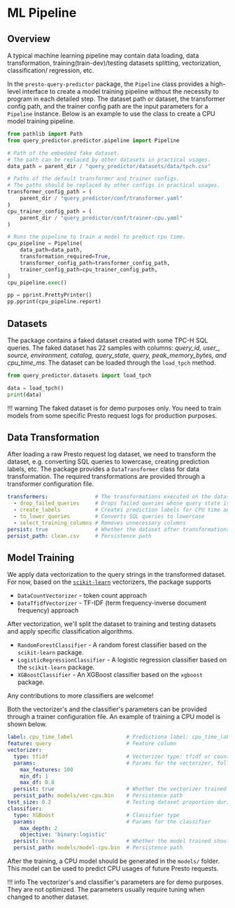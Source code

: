 # ML Pipeline

## Overview

A typical machine learning pipeline may contain data loading, data transformation,
training(train-dev)/testing datasets splitting, vectorization, classification/
regression, etc.

In the `presto-query-predictor` package, the `Pipeline` class provides a
high-level interface to create a model training pipeline without the necessity to
program in each detailed step. The dataset path or dataset, the transformer
config path, and the trainer config path are the input parameters for a ``Pipeline``
instance. Below is an example to use the class to create a CPU model training
pipeline.

``` python
from pathlib import Path
from query_predictor.predictor.pipeline import Pipeline

# Path of the embedded fake dataset.
# The path can be replaced by other datasets in practical usages.
data_path = parent_dir / "query_predictor/datasets/data/tpch.csv"

# Paths of the default transformer and trainer configs.
# The paths should be replaced by other configs in practical usages.
transformer_config_path = (
    parent_dir / "query_predictor/conf/transformer.yaml"
)
cpu_trainer_config_path = (
    parent_dir / "query_predictor/conf/trainer-cpu.yaml"
)

# Runs the pipeline to train a model to predict cpu time.
cpu_pipeline = Pipeline(
    data_path=data_path,
    transformation_required=True,
    transformer_config_path=transformer_config_path,
    trainer_config_path=cpu_trainer_config_path,
)
cpu_pipeline.exec()

pp = pprint.PrettyPrinter()
pp.pprint(cpu_pipeline.report)
```

## Datasets

The package contains a faked dataset created with some TPC-H SQL queries. The
faked dataset has 22 samples with columns: *query_id, user_, source, environment,
catalog, query_state, query, peak_memory_bytes, and cpu_time_ms*. The dataset
can be loaded through the `load_tpch` method.

``` python
from query_predictor.datasets import load_tpch

data = load_tpch()
print(data)
```

!!! warning
    The faked dataset is for demo purposes only. You need to train models from
    some specific Presto request logs for production purposes.


## Data Transformation
After loading a raw Presto request log dataset, we need to transform the dataset,
e.g. converting SQL queries to lowercase, creating prediction labels, etc. The
package provides a ``DataTransformer`` class for data transformation. The required
transformations are provided through a transformer configuration file.

``` yaml
transformers:               # The transformations executed on the dataset
  - drop_failed_queries     # Drops failed queries whose query state is FAILURE
  - create_labels           # Creates prediction labels for CPU time and peak memory bytes
  - to_lower_queries        # Converts SQL queries to lowercase
  - select_training_columns # Removes unnecessary columns
persist: true               # Whether the dataset after transformations should be persisted or not
persist_path: clean.csv     # Persistence path
```

## Model Training

We apply data vectorization to the query strings in the transformed dataset.
For now, based on the [`scikit-learn`](https://scikit-learn.org/stable/) vectorizers, the package supports

* `DataCountVectorizer` - token count approach
* `DataTfidfVectorizer` - TF-IDF (term frequency-inverse document frequency) approach

After vectorization, we'll split the dataset to training and testing datasets and
apply specific classification algorithms.

* `RandomForestClassifier` - A random forest classifier based on the `scikit-learn` package.
* `LogisticRegressionClassifier` - A logistic regression classifier based on the `scikit-learn` package.
* `XGBoostClassifier` - An XGBoost classifier based on the `xgboost` package.

Any contributions to more classifiers are welcome!

Both the vectorizer's and the classifier's parameters can be provided through a
trainer configuration file. An example of training a CPU model is shown below.

``` yaml
label: cpu_time_label                 # Predictiona label: cpu_time_label or peak_memory_label
feature: query                        # Feature column
vectorizer:       
  type: tfidf                         # Vectorizer type: tfidf or count
  params:                             # Params for the vectorizer, following scikit-learn parameters.
    max_features: 100
    min_df: 1
    max_df: 0.8
  persist: true                       # Whether the vectorizer trained should be persisted or not
  persist_path: models/vec-cpu.bin    # Persistence path
test_size: 0.2                        # Testing dataset proportion during splitting
classifier:
  type: XGBoost                       # Classifier type
  params:                             # Params for the classifier
    max_depth: 2
    objective: 'binary:logistic'
  persist: true                       # Whether the model trained should be persisted or not
  persist_path: models/model-cpu.bin  # Persistence path
```

After the training, a CPU model should be generated in the `models/` folder.
This model can be used to predict CPU usages of future Presto requests.

!!! info
    The vectorizer's and classifier's parameters are for demo purposes. They are
    not optimized. The parameters usually require tuning when changed to another dataset.
